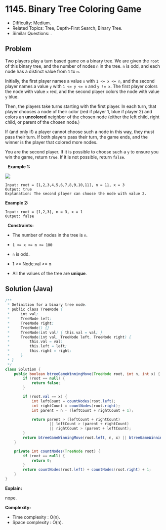 # 1145. Binary Tree Coloring Game

- Difficulty: Medium.
- Related Topics: Tree, Depth-First Search, Binary Tree.
- Similar Questions: .

## Problem

Two players play a turn based game on a binary tree. We are given the ```root``` of this binary tree, and the number of nodes ```n``` in the tree. ```n``` is odd, and each node has a distinct value from ```1``` to ```n```.

Initially, the first player names a value ```x``` with ```1 <= x <= n```, and the second player names a value ```y``` with ```1 <= y <= n``` and ```y != x```. The first player colors the node with value ```x``` red, and the second player colors the node with value ```y``` blue.

Then, the players take turns starting with the first player. In each turn, that player chooses a node of their color (red if player 1, blue if player 2) and colors an **uncolored** neighbor of the chosen node (either the left child, right child, or parent of the chosen node.)

If (and only if) a player cannot choose such a node in this way, they must pass their turn. If both players pass their turn, the game ends, and the winner is the player that colored more nodes.

You are the second player. If it is possible to choose such a ```y``` to ensure you win the game, return ```true```. If it is not possible, return ```false```.

 
**Example 1:**

![](https://assets.leetcode.com/uploads/2019/08/01/1480-binary-tree-coloring-game.png)

```
Input: root = [1,2,3,4,5,6,7,8,9,10,11], n = 11, x = 3
Output: true
Explanation: The second player can choose the node with value 2.
```

**Example 2:**

```
Input: root = [1,2,3], n = 3, x = 1
Output: false
```

 
**Constraints:**


	
- The number of nodes in the tree is ```n```.
	
- ```1 <= x <= n <= 100```
	
- ```n``` is odd.
	
- 1 <= Node.val <= n
	
- All the values of the tree are **unique**.



## Solution (Java)

```java
/**
 * Definition for a binary tree node.
 * public class TreeNode {
 *     int val;
 *     TreeNode left;
 *     TreeNode right;
 *     TreeNode() {}
 *     TreeNode(int val) { this.val = val; }
 *     TreeNode(int val, TreeNode left, TreeNode right) {
 *         this.val = val;
 *         this.left = left;
 *         this.right = right;
 *     }
 * }
 */
class Solution {
    public boolean btreeGameWinningMove(TreeNode root, int n, int x) {
        if (root == null) {
            return false;
        }

        if (root.val == x) {
            int leftCount = countNodes(root.left);
            int rightCount = countNodes(root.right);
            int parent = n - (leftCount + rightCount + 1);

            return parent > (leftCount + rightCount)
                    || leftCount > (parent + rightCount)
                    || rightCount > (parent + leftCount);
        }
        return btreeGameWinningMove(root.left, n, x) || btreeGameWinningMove(root.right, n, x);
    }

    private int countNodes(TreeNode root) {
        if (root == null) {
            return 0;
        }
        return countNodes(root.left) + countNodes(root.right) + 1;
    }
}
```

**Explain:**

nope.

**Complexity:**

* Time complexity : O(n).
* Space complexity : O(n).
